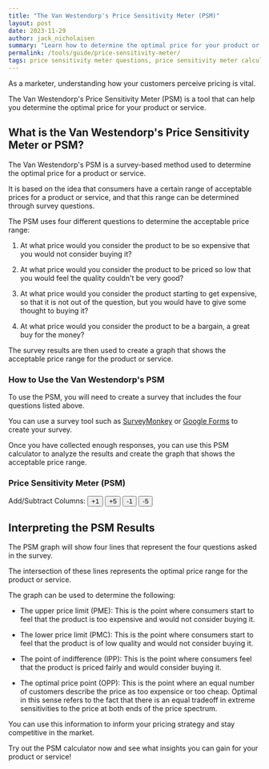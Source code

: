 ```yaml
---
title: "The Van Westendorp's Price Sensitivity Meter (PSM)"
layout: post
date: 2023-11-29
author: jack_nicholaisen
summary: "Learn how to determine the optimal price for your product or service using Van Westendorp's Price Sensitivity Meter. #pricingstrategy #marketresearch" 
permalink: /tools/guide/price-sensitivity-meter/
tags: price sensitivity meter questions, price sensitivity meter calculator, van westendorp calculator, van westendorp price sensitivity
---
```


As a marketer, understanding how your customers perceive pricing is vital. 

The Van Westendorp's Price Sensitivity Meter (PSM) is a tool that can help you determine the optimal price for your product or service. 

## What is the Van Westendorp's Price Sensitivity Meter or PSM?

The Van Westendorp's PSM is a survey-based method used to determine the optimal price for a product or service. 

It is based on the idea that consumers have a certain range of acceptable prices for a product or service, and that this range can be determined through survey questions.

The PSM uses four different questions to determine the acceptable price range:

1.  At what price would you consider the product to be so expensive that you would not consider buying it?

2.  At what price would you consider the product to be priced so low that you would feel the quality couldn't be very good?

3.  At what price would you consider the product starting to get expensive, so that it is not out of the question, but you would have to give some thought to buying it?

4.  At what price would you consider the product to be a bargain, a great buy for the money?

The survey results are then used to create a graph that shows the acceptable price range for the product or service.

### How to Use the Van Westendorp's PSM

To use the PSM, you will need to create a survey that includes the four questions listed above. 

You can use a survey tool such as [SurveyMonkey](https://www.surveymonkey.com/) or [Google Forms](https://www.google.com/forms/about/) to create your survey.

Once you have collected enough responses, you can use this PSM calculator to analyze the results and create the graph that shows the acceptable price range. 


  <h3>Price Sensitivity Meter (PSM)</h3>
  <script src="https://cdn.plot.ly/plotly-latest.min.js"></script>
<body>
  <div>
    <label for="addColumn">Add/Subtract Columns:</label>
    <button onclick="addColumn(1)">+1</button>
    <button onclick="addColumn(5)">+5</button>
    <button onclick="addColumn(-1)">-1</button>
    <button onclick="addColumn(-5)">-5</button>
  </div>

  <div id="questionnaire">
    <!-- The questionnaire will be dynamically generated here -->
  </div>

  <div id="chart"></div>

  <script>
    let numColumns = 1; // Initial number of columns

    // Function to add or subtract columns based on the user's choice
    function addColumn(value) {
      numColumns += value;
      renderQuestionnaire();
    }

    // Function to render the questionnaire based on the number of columns
    function renderQuestionnaire() {
      let questionnaireHTML = '<table>';
      for (let i = 1; i <= 4; i++) {
        questionnaireHTML += `<tr><td>Row ${i}</td>`;
        for (let j = 1; j <= numColumns; j++) {
          questionnaireHTML += `<td><input type="number" placeholder="${i === 1 ? 'Too Expensive' : (i === 2 ? 'Too Cheap' : (i === 3 ? 'Expensive/High Side' : 'Cheap/Good Value'))}"></td>`;
        }
        questionnaireHTML += '</tr>';
      }
      questionnaireHTML += '</table>';

      document.getElementById('questionnaire').innerHTML = questionnaireHTML;
      updateChart();
    }

    // Function to update the PSM chart based on user inputs
    function updateChart() {
      const data = [];
      for (let j = 1; j <= numColumns; j++) {
        const xValues = [];
        const yValues = [];

        for (let i = 1; i <= 4; i++) {
          const inputValue = parseFloat(document.querySelector(`#questionnaire input:nth-of-type(${(i - 1) * numColumns + j})`).value);
          if (!isNaN(inputValue)) {
            xValues.push(i);
            yValues.push(inputValue);
          }
        }

        data.push({
          x: xValues,
          y: yValues,
          mode: 'lines+markers',
          name: `Column ${j}`
        });
      }

      const layout = {
        title: 'Price Sensitivity Meter (PSM)',
        xaxis: {
          title: 'Price Perception'
        },
        yaxis: {
          title: 'Percentage of Consumers Willing to Pay',
          tickformat: ',.0%'
        }
      };

      const intersections = findIntersections(data);
      const intersectionPoints = intersections.map((point, index) => {
        return {
          x: point[0],
          y: point[1],
          text: `Intersection ${index + 1}: (${point[0]}, ${point[1].toFixed(2)})`,
          showarrow: true,
          arrowhead: 2,
          ax: 0,
          ay: -40
        };
      });

      Plotly.newPlot('chart', data, layout).then(() => {
        Plotly.relayout('chart', { shapes: intersections.map((_, index) => ({
          type: 'circle',
          xref: 'x',
          yref: 'y',
          x0: intersections[index][0],
          y0: intersections[index][1],
          x1: intersections[index][0] + 0.1,
          y1: intersections[index][1] + 0.1,
          line: { color: 'red' },
          opacity: 0.7
        })) });
        Plotly.relayout('chart', { annotations: intersectionPoints });
      });
    }

    // Function to find intersections of lines
    function findIntersections(data) {
      const intersections = [];
      for (let i = 0; i < data.length - 1; i++) {
        for (let j = i + 1; j < data.length; j++) {
          const intersection = [];
          for (let k = 0; k < data[i].x.length; k++) {
            const x1 = data[i].x[k];
            const y1 = data[i].y[k];
            const x2 = data[j].x[k];
            const y2 = data[j].y[k];

            if ((y1 < y2 && y1 >= 0 && y2 >= 0) || (y1 > y2 && y1 <= 0 && y2 <= 0)) {
              const x = (x1 * y2 - x2 * y1) / (y2 - y1);
              const y = (y2 * x1 - y1 * x2) / (x1 - x2);
              intersection.push([x, y]);
            }
          }
          intersections.push(...intersection);
        }
      }
      return intersections;
    }

    // Initially render the questionnaire with 1 column
    renderQuestionnaire();
  </script>
</body>


## Interpreting the PSM Results

The PSM graph will show four lines that represent the four questions asked in the survey. 

The intersection of these lines represents the optimal price range for the product or service.

The graph can be used to determine the following:

-   The upper price limit (PME): This is the point where consumers start to feel that the product is too expensive and would not consider buying it.

-   The lower price limit (PMC): This is the point where consumers start to feel that the product is of low quality and would not consider buying it.

-   The point of indifference (IPP): This is the point where consumers feel that the product is priced fairly and would consider buying it.

-   The optimal price point (OPP): This is the point where an equal number of customers describe the price as too expensice or too cheap. Optimal in this sense refers to the fact that there is an equal tradeoff in extreme sensitivities to the price at both ends of the price spectrum.

You can use this information to inform your pricing strategy and stay competitive in the market.



Try out the PSM calculator now and see what insights you can gain for your product or service!





